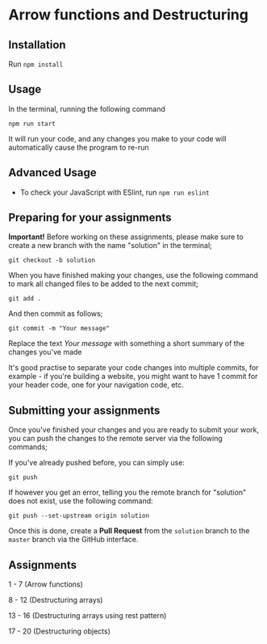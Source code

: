 # Arrow functions and Destructuring

## Installation

Run `npm install`

## Usage

In the terminal, running the following command

`npm run start`

It will run your code, and any changes you make to your code will automatically
cause the program to re-run

## Advanced Usage

- To check your JavaScript with ESlint, run `npm run eslint`

## Preparing for your assignments

**Important!** Before working on these assignments, please make sure to create
a new branch with the name "solution" in the terminal;

`git checkout -b solution`

When you have finished making your changes, use the following command to mark all changed files
to be added to the next commit;

`git add .`

And then commit as follows;

`git commit -m "Your message"`

Replace the text _Your message_ with something a short summary of the changes you've made

It's good practise to separate your code changes into multiple commits,
for example - if you're building a website, you might want to have 1 commit for your header code,
one for your navigation code, etc.

## Submitting your assignments

Once you've finished your changes and you are ready to submit your work, you can push the changes
to the remote server via the following commands;

If you've already pushed before, you can simply use:

`git push`

If however you get an error, telling you the remote branch for "solution" does not exist, use the
following command:

`git push --set-upstream origin solution`

Once this is done, create a **Pull Request** from the `solution` branch to the `master` branch
via the GitHub interface.

## Assignments

1 - 7 (Arrow functions)

8 - 12 (Destructuring arrays)

13 - 16 (Destructuring arrays using rest pattern)

17 - 20 (Destructuring objects)